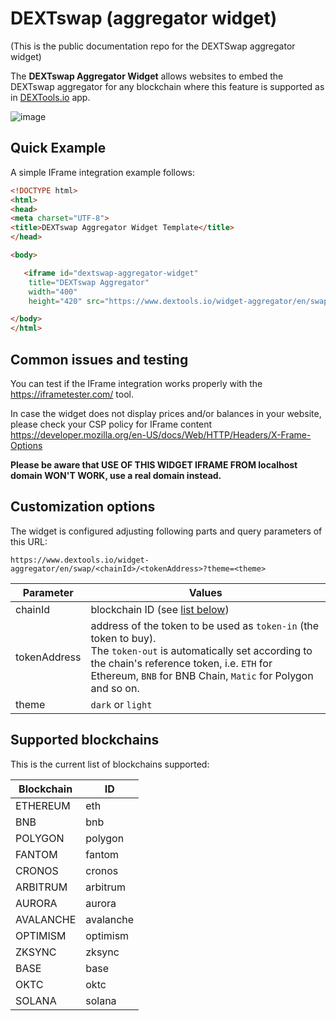# DEXTswap (aggregator widget)

(This is the public documentation repo for the DEXTSwap aggregator widget)

The **DEXTswap Aggregator Widget** allows websites to embed the DEXTswap aggregator for any blockchain where this feature is supported as in [DEXTools.io](https://www.dextools.io) app.

![image](https://github.com/dextools-io/aggregator-widget/assets/4454927/400250f1-a8b3-4d43-91c6-ed288ec2fcc7)


## Quick Example

A simple IFrame integration example follows:

```html
<!DOCTYPE html>
<html>
<head>
<meta charset="UTF-8">
<title>DEXTswap Aggregator Widget Template</title>
</head>

<body>

   <iframe id="dextswap-aggregator-widget"
    title="DEXTswap Aggregator"
    width="400"
    height="420" src="https://www.dextools.io/widget-aggregator/en/swap/eth/0xfb7b4564402e5500db5bb6d63ae671302777c75a"></iframe>

</body>
</html>

```

## Common issues and testing

You can test if the IFrame integration works properly with the https://iframetester.com/ tool.

In case the widget does not display prices and/or balances in your website, please check your CSP policy for IFrame content https://developer.mozilla.org/en-US/docs/Web/HTTP/Headers/X-Frame-Options

**Please be aware that USE OF THIS WIDGET IFRAME FROM **localhost** domain WON'T WORK, use a real domain instead.**


## Customization options

The widget is configured adjusting following parts and query parameters of this URL:

```text
https://www.dextools.io/widget-aggregator/en/swap/<chainId>/<tokenAddress>?theme=<theme>
```

| Parameter    | Values                                                                                                                                                                                                                            |
|--------------|-----------------------------------------------------------------------------------------------------------------------------------------------------------------------------------------------------------------------------------|
| chainId      | blockchain ID (see [list below](#supported-blockchains))                                                                                                                                                                          |
| tokenAddress | address of the token to be used as `token-in` (the token to buy).<br/>The `token-out` is automatically set according to the chain's reference token, i.e. `ETH` for Ethereum, `BNB` for BNB Chain, `Matic` for Polygon and so on. |
| theme        | `dark` or `light`                                                                                                                                                                                                                 |


## Supported blockchains

This is the current list of blockchains supported:

| Blockchain | ID        |
|------------|-----------|
| ETHEREUM   | eth       |
| BNB        | bnb       |
| POLYGON    | polygon   |
| FANTOM     | fantom    |
| CRONOS     | cronos    |
| ARBITRUM   | arbitrum  |
| AURORA     | aurora    |
| AVALANCHE  | avalanche |
| OPTIMISM   | optimism  |
| ZKSYNC     | zksync    |
| BASE       | base      |
| OKTC       | oktc      |
| SOLANA     | solana    |
